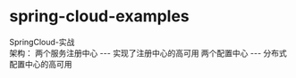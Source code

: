 # spring-cloud-examples
SpringCloud-实战  
架构：
    两个服务注册中心 --- 实现了注册中心的高可用
    两个配置中心     --- 分布式配置中心的高可用
